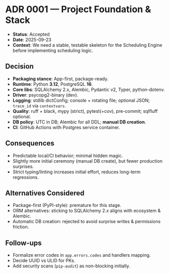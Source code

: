 # ADR 0001 — Project Foundation & Stack
- **Status**: Accepted
- **Date**: 2025-09-23
- **Context**: We need a stable, testable skeleton for the Scheduling Engine before implementing scheduling logic.

## Decision
- **Packaging stance**: App-first, package-ready.
- **Runtime**: Python **3.12**, PostgreSQL **16**.
- **Core libs**: SQLAlchemy 2.x, Alembic, Pydantic v2, Typer, python-dotenv.
- **Driver**: psycopg2-binary (dev).
- **Logging**: stdlib dictConfig; console + rotating file; optional JSON; `trace_id` via `contextvars`.
- **Quality**: ruff + black, mypy (strict), pytest(+cov), pre-commit; sqlfluff optional.
- **DB policy**: UTC in DB; Alembic for all DDL; **manual DB creation**.
- **CI**: GitHub Actions with Postgres service container.

## Consequences
- Predictable local/CI behavior; minimal hidden magic.
- Slightly more initial ceremony (manual DB create), but fewer production surprises.
- Strict typing/linting increases initial effort, reduces long-term regressions.

## Alternatives Considered
- Package-first (PyPI-style): premature for this stage.
- ORM alternatives: sticking to SQLAlchemy 2.x aligns with ecosystem & Alembic.
- Automatic DB creation: rejected to avoid surprise writes & permissions friction.

## Follow-ups
- Formalize error codes in `app.errors.codes` and handlers mapping.
- Decide UUID vs ULID for PKs.
- Add security scans (`pip-audit`) as non-blocking initially.
